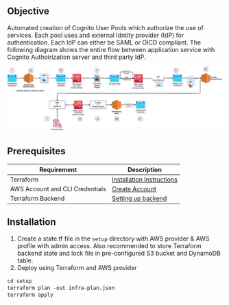 ## Objective
Automated creation of Cognito User Pools which authorize the use of services. Each pool uses and external Idntity provider (IdP) for authentication. Each IdP can either be SAML or OICD compliant.
The following diagram shows the entire flow between application service with Cognito Authoirization server and third party IdP.  

![alt text](cognito-auth-flow.jpg)

## Prerequisites
| Requirement | Description |
| ----------- | ----------- |
| Terraform | [Installation Instructions](https://learn.hashicorp.com/tutorials/terraform/install-cli) |
| AWS Account and CLI Credentials | [Create Account](https://console.aws.amazon.com/console/home) |
| Terraform Backend | [Setting up backend](https://www.terraform.io/language/settings/backends/s3)

## Installation

1. Create a state.tf file in the `setup` directory with AWS provider & AWS profile with admin access. 
Also recommended to store Terraform backend state and lock file in pre-configured S3 bucket and DynamoDB table.
2. Deploy using Terraform and AWS provider
```
cd setup
terraform plan -out infra-plan.json
terraform apply 
```
